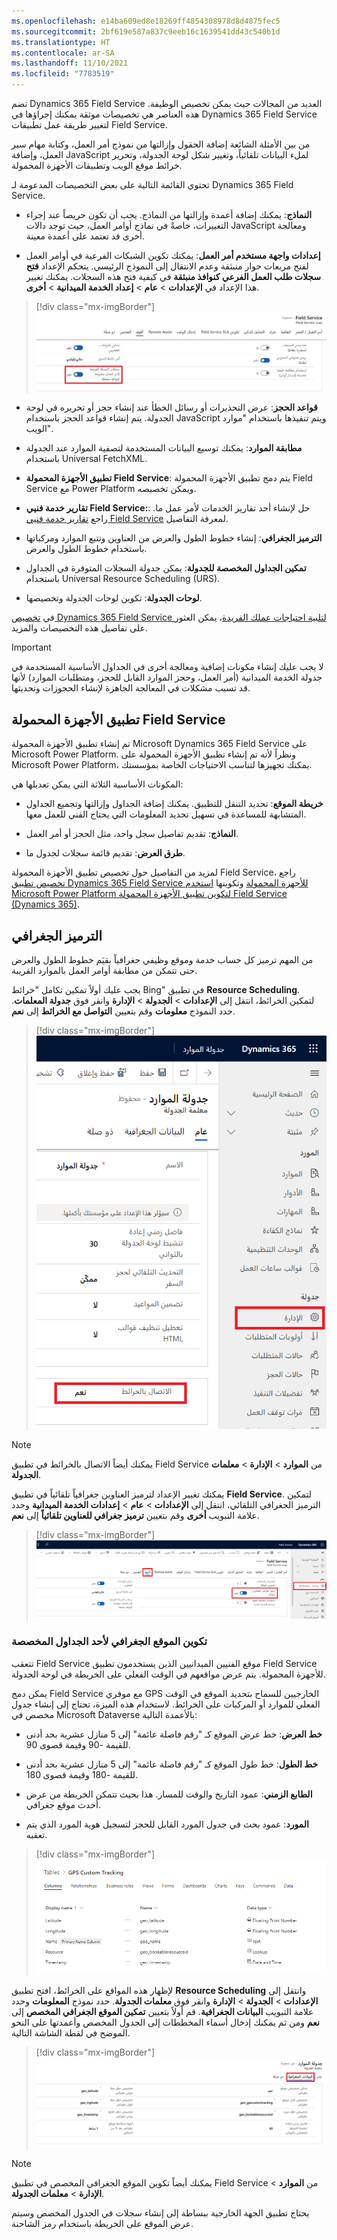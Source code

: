 ```yaml
---
ms.openlocfilehash: e14ba609ed8e18269ff4854308978d8d4875fec5
ms.sourcegitcommit: 2bf619e587a837c9eeb16c1639541dd43c540b1d
ms.translationtype: HT
ms.contentlocale: ar-SA
ms.lasthandoff: 11/10/2021
ms.locfileid: "7783519"
---
```

تضم Dynamics 365 Field Service العديد من المجالات حيث يمكن تخصيص الوظيفة. هذه العناصر هي تخصيصات موثقة يمكنك إجراؤها في Dynamics 365 Field Service لتغيير طريقة عمل تطبيقات Field Service.

من بين الأمثلة الشائعة إضافة الحقول وإزالتها من نموذج أمر العمل، وكتابة مهام سير العمل، وإضافة JavaScript لملء البيانات تلقائياً، وتغيير شكل لوحة الجدولة، وتحرير خرائط موقع الويب وتطبيقات الأجهزة المحمولة.

تحتوي القائمة التالية على بعض التخصيصات المدعومة لـ Dynamics 365 Field Service.

- **النماذج**: يمكنك إضافة أعمدة وإزالتها من النماذج. يجب أن تكون حريصاً عند إجراء التغييرات، خاصةً في نماذج أوامر العمل، حيث توجد دالات JavaScript ومعالجة أخرى قد تعتمد على أعمدة معينة.

- **إعدادات واجهة مستخدم أمر العمل**: يمكنك تكوين الشبكات الفرعية في أوامر العمل لفتح مربعات حوار منبثقة وعدم الانتقال إلى النموذج الرئيسي. يتحكم الإعداد **فتح سجلات طلب العمل الفرعي كنوافذ منبثقة** في كيفية فتح هذه السجلات. يمكنك تغيير هذا الإعداد في **الإعدادات** > **عام** > **إعداد الخدمة الميدانية** > **أخرى**.

> [!div class="mx-imgBorder"]
> [![لقطة شاشة لخيار الشبكة الفرعية لأوامر العمل.](../media/4-work-order-subgrid.png)](../media/4-work-order-subgrid.png#lightbox)


- **قواعد الحجز**: عرض التحذيرات أو رسائل الخطأ عند إنشاء حجز أو تحريره في لوحة الجدولة. يتم إنشاء قواعد الحجز باستخدام JavaScript ويتم تنفيذها باستخدام "موارد الويب".

- **مطابقة الموارد**: يمكنك توسيع البيانات المستخدمة لتصفية الموارد عند الجدولة باستخدام Universal FetchXML.

- **تطبيق الأجهزة المحمولة Field Service**: يتم دمج تطبيق الأجهزة المحمولة Field Service مع Power Platform ويمكن تخصيصه.

- **تقارير خدمة فنيي Field Service:**: حل لإنشاء أحد تقارير الخدمات لأمر عمل ما. راجع [تقارير خدمة فنيي Field Service](/dynamics365/field-service/mobile-powerapp-reporting?azure-portal=true) لمعرفة التفاصيل.

- **الترميز الجغرافي**: إنشاء خطوط الطول والعرض من العناوين وتتبع الموارد ومركباتها باستخدام خطوط الطول والعرض.

- **تمكين الجداول المخصصة للجدولة**: يمكن جدولة السجلات المتوفرة في الجداول باستخدام Universal Resource Scheduling (URS).

- **لوحات الجدولة**: تكوين لوحات الجدولة وتخصيصها.

في [تخصيص Dynamics 365 Field Service لتلبية احتياجات عملك الفريدة](/dynamics365/field-service/field-service-customizations?azure-portal=true)، يمكن العثور على تفاصيل هذه التخصيصات والمزيد.

> [!IMPORTANT]
> لا يجب عليك إنشاء مكونات إضافية ومعالجة أخرى في الجداول الأساسية المستخدمة في جدولة الخدمة الميدانية (أمر العمل، وحجز الموارد القابل للحجز، ومتطلبات الموارد) لأنها قد تسبب مشكلات في المعالجة الجاهزة لإنشاء الحجوزات وتحديثها.

## <a name="field-service-mobile-app"></a>تطبيق الأجهزة المحمولة Field Service

تم إنشاء تطبيق الأجهزة المحمولة Microsoft Dynamics 365 Field Service على Microsoft Power Platform. ونظراً لأنه تم إنشاء تطبيق الأجهزة المحمولة على Microsoft Power Platform، يمكنك تجهيزها لتناسب الاحتياجات الخاصة بمؤسستك.

المكونات الأساسية الثلاثة التي يمكن تعديلها هي:

- **خريطة الموقع**: تحديد التنقل للتطبيق. يمكنك إضافة الجداول وإزالتها وتجميع الجداول المتشابهة للمساعدة في تسهيل تحديد المعلومات التي يحتاج الفني للعمل معها.

- **النماذج**: تقديم تفاصيل سجل واحد، مثل الحجز أو أمر العمل.

- **طرق العرض**: تقديم قائمة سجلات لجدول ما.

لمزيد من التفاصيل حول تخصيص تطبيق الأجهزة المحمولة Field Service، راجع [تخصيص تطبيق Dynamics 365 Field Service للأجهزة المحمولة](/learn/modules/configure-field-service-mobile/?azure-portal=true) وتكوينها [استخدم Microsoft Power Platform لتكوين تطبيق الأجهزة المحمولة Field Service (Dynamics 365)](/dynamics365/field-service/mobile-power-utilize-platform?azure-portal=true).

## <a name="geocoding"></a>الترميز الجغرافي

من المهم ترميز كل حساب خدمة وموقع وظيفي جغرافياً بقيَم خطوط الطول والعرض حتى تتمكن من مطابقة أوامر العمل بالموارد القريبة.

يجب عليك أولاً تمكين تكامل "خرائط Bing" في تطبيق **Resource Scheduling**. لتمكين الخرائط، انتقل إلى **الإعدادات** > **الجدولة** > **الإدارة** وانقر فوق **جدولة المعلمات**. حدد النموذج **معلومات** وقم بتعيين **التواصل مع الخرائط** إلى **نعم**.

> [!div class="mx-imgBorder"]
> [![لقطة شاشة لمعلمات الجدولة مع الاتصال بإعداد الخرائط.](../media/4-connect-to-maps.png)](../media/4-connect-to-maps.png#lightbox)

> [!NOTE]
> يمكنك أيضاً الاتصال بالخرائط في تطبيق Field Service من **الموارد** > **الإدارة** > **معلمات الجدولة**.

يمكنك تغيير الإعداد لترميز العناوين جغرافياً تلقائياً في تطبيق **Field Service**. لتمكين الترميز الجغرافي التلقائي، انتقل إلى **الإعدادات** > **عام** > **إعدادات الخدمة الميدانية** وحدد علامة التبويب **أخرى** وقم بتعيين **ترميز جغرافي للعناوين تلقائياً** إلى **نعم**.

> [!div class="mx-imgBorder"]
> [![لقطة شاشة لإعدادات الخدمة الميدانية مع إعداد عناوين الترميز الجغرافي التلقائي.](../media/4-auto-geo-code-addresses.png)](../media/4-auto-geo-code-addresses.png#lightbox)

### <a name="configure-geo-location-for-a-custom-table"></a>تكوين الموقع الجغرافي لأحد الجداول المخصصة

تتعقب Field Service موقع الفنيين الميدانيين الذين يستخدمون تطبيق Field Service للأجهزة المحمولة. يتم عرض مواقعهم في الوقت الفعلي على الخريطة في لوحة الجدولة.

يمكن دمج Field Service مع موفري GPS الخارجيين للسماح بتحديد الموقع في الوقت الفعلي للموارد أو المركبات على الخرائط. لاستخدام هذه الميزة، تحتاج إلى إنشاء جدول مخصص في Microsoft Dataverse بالأعمدة التالية:

- **خط العرض**: خط عرض الموقع كـ "رقم فاصلة عائمة" إلى 5 منازل عشرية بحد أدنى للقيمة -90 وقيمة قصوى 90.

- **خط الطول**: خط طول الموقع كـ "رقم فاصلة عائمة" إلى 5 منازل عشرية بحد أدنى للقيمة -180 وقيمة قصوى 180.

- **الطابع الزمني**: عمود التاريخ والوقت للمسار. هذا بحيث تتمكن الخريطة من عرض أحدث موقع جغرافي.

- **المورد**: عمود بحث في جدول المورد القابل للحجز لتسجيل هوية المورد الذي يتم تعقبه.

> [!div class="mx-imgBorder"]
> [![لقطة شاشة للأعمدة المطلوبة لجدول تتبع موقع جغرافي مخصص.](../media/4-custom-geolocation-table.png)](../media/4-custom-geolocation-table.png#lightbox)

لإظهار هذه المواقع على الخرائط، افتح تطبيق **Resource Scheduling** وانتقل إلى **الإعدادات** > **الجدولة** > **الإدارة** وانقر فوق **معلمات الجدولة**. حدد نموذج **المعلومات** وحدد علامة التبويب **البيانات الجغرافية**. قم أولاً بتعيين **تمكين الموقع الجغرافي المخصص** إلى **نعم** ومن ثم يمكنك إدخال أسماء المخططات إلى الجدول المخصص وأعمدتها على النحو الموضح في لقطة الشاشة التالية.

> [!div class="mx-imgBorder"]
> [![لقطة شاشة للأعمدة المطلوبة لجدول تتبع موقع جغرافي مخصص.](../media/4-geo-data.png)](../media/4-geo-data.png#lightbox)

> [!NOTE]
> يمكنك أيضاً تكوين الموقع الجغرافي المخصص في تطبيق Field Service من **الموارد** > **الإدارة** > **معلمات الجدولة**.

يحتاج تطبيق الجهة الخارجية ببساطة إلى إنشاء سجلات في الجدول المخصص وسيتم عرض الموقع على الخريطة باستخدام رمز الشاحنة.

